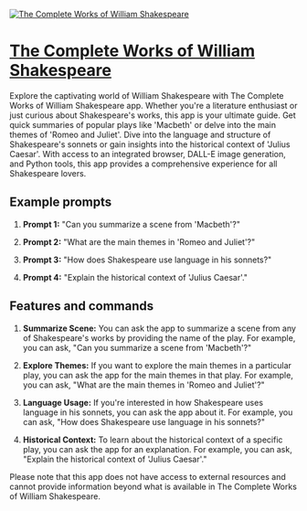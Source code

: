 [![The Complete Works of William Shakespeare](https://files.oaiusercontent.com/file-VNMHxkMmMsHjYa6aCFQvwV3v?se=2123-10-17T12%3A11%3A01Z&sp=r&sv=2021-08-06&sr=b&rscc=max-age%3D31536000%2C%20immutable&rscd=attachment%3B%20filename%3Deb5d9445-0f08-4dbb-a113-53f51b5adf2d.png&sig=lP/AaWiuhe6Se7Tfwo/NDNktncYQ0v3MQuIfDwB6C%2BA%3D)](https://chat.openai.com/g/g-KVM4BKbog-the-complete-works-of-william-shakespeare)

# [The Complete Works of William Shakespeare](https://chat.openai.com/g/g-KVM4BKbog-the-complete-works-of-william-shakespeare)

Explore the captivating world of William Shakespeare with The Complete Works of William Shakespeare app. Whether you're a literature enthusiast or just curious about Shakespeare's works, this app is your ultimate guide. Get quick summaries of popular plays like 'Macbeth' or delve into the main themes of 'Romeo and Juliet'. Dive into the language and structure of Shakespeare's sonnets or gain insights into the historical context of 'Julius Caesar'. With access to an integrated browser, DALL-E image generation, and Python tools, this app provides a comprehensive experience for all Shakespeare lovers.

## Example prompts

1. **Prompt 1:** "Can you summarize a scene from 'Macbeth'?"

2. **Prompt 2:** "What are the main themes in 'Romeo and Juliet'?"

3. **Prompt 3:** "How does Shakespeare use language in his sonnets?"

4. **Prompt 4:** "Explain the historical context of 'Julius Caesar'."

## Features and commands

1. **Summarize Scene:** You can ask the app to summarize a scene from any of Shakespeare's works by providing the name of the play. For example, you can ask, "Can you summarize a scene from 'Macbeth'?"

2. **Explore Themes:** If you want to explore the main themes in a particular play, you can ask the app for the main themes in that play. For example, you can ask, "What are the main themes in 'Romeo and Juliet'?"

3. **Language Usage:** If you're interested in how Shakespeare uses language in his sonnets, you can ask the app about it. For example, you can ask, "How does Shakespeare use language in his sonnets?"

4. **Historical Context:** To learn about the historical context of a specific play, you can ask the app for an explanation. For example, you can ask, "Explain the historical context of 'Julius Caesar'."

Please note that this app does not have access to external resources and cannot provide information beyond what is available in The Complete Works of William Shakespeare.